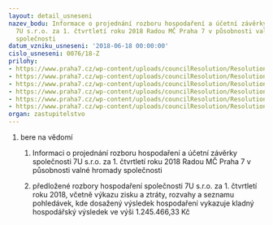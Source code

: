 ```yaml
---
layout: detail_usneseni
nazev_bodu: Informace o projednání rozboru hospodaření a účetní závěrky společnosti
  7U s.r.o. za 1. čtvrtletí roku 2018 Radou MČ Praha 7 v působnosti valné hromady
  společnosti
datum_vzniku_usneseni: '2018-06-18 00:00:00'
cislo_usneseni: 0076/18-Z
prilohy:
- https://www.praha7.cz/wp-content/uploads/councilResolution/Resolutions/30572/export/01_7U1kv18~363158.docx
- https://www.praha7.cz/wp-content/uploads/councilResolution/Resolutions/30572/export/01_7U1kv18~363159.docx
- https://www.praha7.cz/wp-content/uploads/councilResolution/Resolutions/30572/export/02_7U1kv18~363160.pdf
- https://www.praha7.cz/wp-content/uploads/councilResolution/Resolutions/30572/export/03_7U1kv18~364761.pdf
- https://www.praha7.cz/wp-content/uploads/councilResolution/Resolutions/30572/export/financnivybor~367203.docx
- https://www.praha7.cz/wp-content/uploads/councilResolution/Resolutions/30572/export/export~367463.pdf
organ: zastupitelstvo
---
```

<OL class=urzList_view id=urzList>
<LI class=urzClass1><SPAN name="1">bere na vědomí</SPAN> 
<OL class=urzOlClass>
<LI class=urzClass2 style="TEXT-ALIGN: left"><SPAN>
<P>Informaci o projednání rozboru hospodaření a účetní závěrky společnosti 7U s.r.o.&nbsp;za 1. čtvrtletí roku 2018 Radou MČ Praha 7 v působnosti valné hromady společnosti</P></SPAN></LI>
<LI class=urzClass2 style="TEXT-ALIGN: left"><SPAN>
<P>předložené rozbory hospodaření společnosti 7U s.r.o. za 1. čtvrtletí roku 2018, včetně výkazu zisku a ztráty, rozvahy a seznamu pohledávek, kde dosažený výsledek hospodaření vykazuje kladný hospodářský výsledek ve výši 1.245.466,33 Kč</P></SPAN></LI></OL></LI></OL>